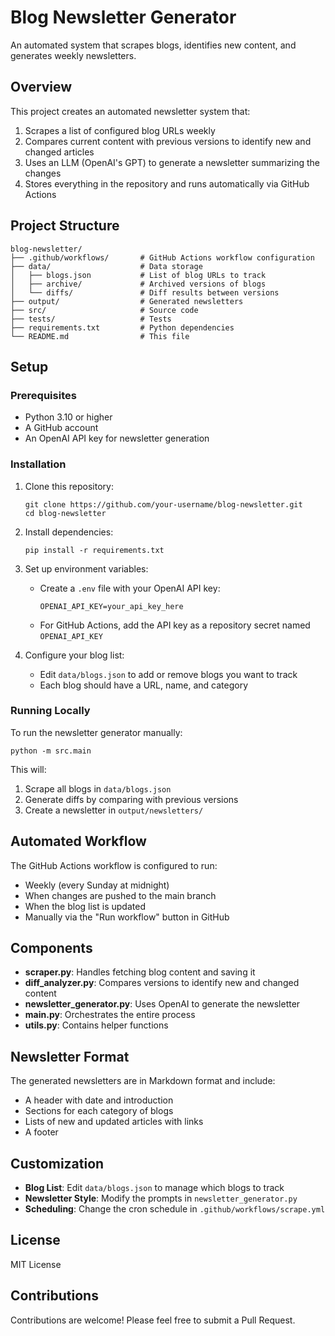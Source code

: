 # Blog Newsletter Generator

An automated system that scrapes blogs, identifies new content, and generates weekly newsletters.

## Overview

This project creates an automated newsletter system that:

1. Scrapes a list of configured blog URLs weekly
2. Compares current content with previous versions to identify new and changed articles
3. Uses an LLM (OpenAI's GPT) to generate a newsletter summarizing the changes
4. Stores everything in the repository and runs automatically via GitHub Actions

## Project Structure

```
blog-newsletter/
├── .github/workflows/       # GitHub Actions workflow configuration
├── data/                    # Data storage
│   ├── blogs.json           # List of blog URLs to track
│   ├── archive/             # Archived versions of blogs
│   └── diffs/               # Diff results between versions
├── output/                  # Generated newsletters
├── src/                     # Source code
├── tests/                   # Tests
├── requirements.txt         # Python dependencies
└── README.md                # This file
```

## Setup

### Prerequisites

- Python 3.10 or higher
- A GitHub account
- An OpenAI API key for newsletter generation

### Installation

1. Clone this repository:
   ```
   git clone https://github.com/your-username/blog-newsletter.git
   cd blog-newsletter
   ```

2. Install dependencies:
   ```
   pip install -r requirements.txt
   ```

3. Set up environment variables:
   - Create a `.env` file with your OpenAI API key:
     ```
     OPENAI_API_KEY=your_api_key_here
     ```
   - For GitHub Actions, add the API key as a repository secret named `OPENAI_API_KEY`

4. Configure your blog list:
   - Edit `data/blogs.json` to add or remove blogs you want to track
   - Each blog should have a URL, name, and category

### Running Locally

To run the newsletter generator manually:

```
python -m src.main
```

This will:
1. Scrape all blogs in `data/blogs.json`
2. Generate diffs by comparing with previous versions
3. Create a newsletter in `output/newsletters/`

## Automated Workflow

The GitHub Actions workflow is configured to run:
- Weekly (every Sunday at midnight)
- When changes are pushed to the main branch
- When the blog list is updated
- Manually via the "Run workflow" button in GitHub

## Components

- **scraper.py**: Handles fetching blog content and saving it
- **diff_analyzer.py**: Compares versions to identify new and changed content
- **newsletter_generator.py**: Uses OpenAI to generate the newsletter
- **main.py**: Orchestrates the entire process
- **utils.py**: Contains helper functions

## Newsletter Format

The generated newsletters are in Markdown format and include:
- A header with date and introduction
- Sections for each category of blogs
- Lists of new and updated articles with links
- A footer

## Customization

- **Blog List**: Edit `data/blogs.json` to manage which blogs to track
- **Newsletter Style**: Modify the prompts in `newsletter_generator.py`
- **Scheduling**: Change the cron schedule in `.github/workflows/scrape.yml`

## License

MIT License

## Contributions

Contributions are welcome! Please feel free to submit a Pull Request.
